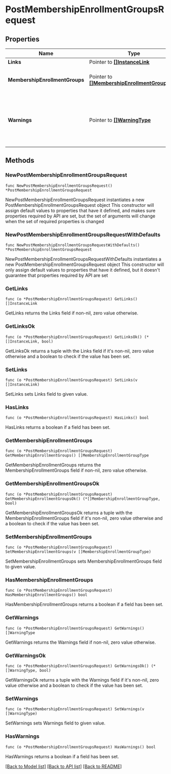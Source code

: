 # PostMembershipEnrollmentGroupsRequest

## Properties

Name | Type | Description | Notes
------------ | ------------- | ------------- | -------------
**Links** | Pointer to [**[]InstanceLink**](InstanceLink.md) |  | [optional] 
**MembershipEnrollmentGroups** | Pointer to [**[]MembershipEnrollmentGroupType**](MembershipEnrollmentGroupType.md) | Details of membership enrollment group type. | [optional] 
**Warnings** | Pointer to [**[]WarningType**](WarningType.md) | Used in conjunction with the Success element to define a business error. | [optional] 

## Methods

### NewPostMembershipEnrollmentGroupsRequest

`func NewPostMembershipEnrollmentGroupsRequest() *PostMembershipEnrollmentGroupsRequest`

NewPostMembershipEnrollmentGroupsRequest instantiates a new PostMembershipEnrollmentGroupsRequest object
This constructor will assign default values to properties that have it defined,
and makes sure properties required by API are set, but the set of arguments
will change when the set of required properties is changed

### NewPostMembershipEnrollmentGroupsRequestWithDefaults

`func NewPostMembershipEnrollmentGroupsRequestWithDefaults() *PostMembershipEnrollmentGroupsRequest`

NewPostMembershipEnrollmentGroupsRequestWithDefaults instantiates a new PostMembershipEnrollmentGroupsRequest object
This constructor will only assign default values to properties that have it defined,
but it doesn't guarantee that properties required by API are set

### GetLinks

`func (o *PostMembershipEnrollmentGroupsRequest) GetLinks() []InstanceLink`

GetLinks returns the Links field if non-nil, zero value otherwise.

### GetLinksOk

`func (o *PostMembershipEnrollmentGroupsRequest) GetLinksOk() (*[]InstanceLink, bool)`

GetLinksOk returns a tuple with the Links field if it's non-nil, zero value otherwise
and a boolean to check if the value has been set.

### SetLinks

`func (o *PostMembershipEnrollmentGroupsRequest) SetLinks(v []InstanceLink)`

SetLinks sets Links field to given value.

### HasLinks

`func (o *PostMembershipEnrollmentGroupsRequest) HasLinks() bool`

HasLinks returns a boolean if a field has been set.

### GetMembershipEnrollmentGroups

`func (o *PostMembershipEnrollmentGroupsRequest) GetMembershipEnrollmentGroups() []MembershipEnrollmentGroupType`

GetMembershipEnrollmentGroups returns the MembershipEnrollmentGroups field if non-nil, zero value otherwise.

### GetMembershipEnrollmentGroupsOk

`func (o *PostMembershipEnrollmentGroupsRequest) GetMembershipEnrollmentGroupsOk() (*[]MembershipEnrollmentGroupType, bool)`

GetMembershipEnrollmentGroupsOk returns a tuple with the MembershipEnrollmentGroups field if it's non-nil, zero value otherwise
and a boolean to check if the value has been set.

### SetMembershipEnrollmentGroups

`func (o *PostMembershipEnrollmentGroupsRequest) SetMembershipEnrollmentGroups(v []MembershipEnrollmentGroupType)`

SetMembershipEnrollmentGroups sets MembershipEnrollmentGroups field to given value.

### HasMembershipEnrollmentGroups

`func (o *PostMembershipEnrollmentGroupsRequest) HasMembershipEnrollmentGroups() bool`

HasMembershipEnrollmentGroups returns a boolean if a field has been set.

### GetWarnings

`func (o *PostMembershipEnrollmentGroupsRequest) GetWarnings() []WarningType`

GetWarnings returns the Warnings field if non-nil, zero value otherwise.

### GetWarningsOk

`func (o *PostMembershipEnrollmentGroupsRequest) GetWarningsOk() (*[]WarningType, bool)`

GetWarningsOk returns a tuple with the Warnings field if it's non-nil, zero value otherwise
and a boolean to check if the value has been set.

### SetWarnings

`func (o *PostMembershipEnrollmentGroupsRequest) SetWarnings(v []WarningType)`

SetWarnings sets Warnings field to given value.

### HasWarnings

`func (o *PostMembershipEnrollmentGroupsRequest) HasWarnings() bool`

HasWarnings returns a boolean if a field has been set.


[[Back to Model list]](../README.md#documentation-for-models) [[Back to API list]](../README.md#documentation-for-api-endpoints) [[Back to README]](../README.md)



